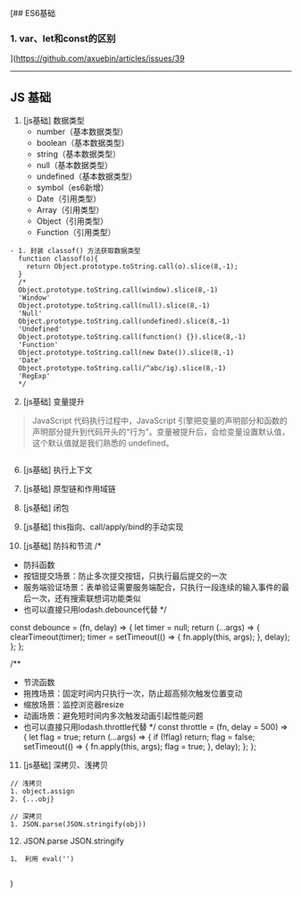 [## ES6基础
### 1. var、let和const的区别

](https://github.com/axuebin/articles/issues/39

-----
## JS 基础
1. [js基础] 数据类型
    - number（基本数据类型）
    - boolean（基本数据类型）
    - string（基本数据类型）
    - null（基本数据类型）
    - undefined（基本数据类型）
    - symbol（es6新增）
    - Date（引用类型）
    - Array（引用类型）
    - Object（引用类型）
    - Function（引用类型）
  ```
  - 1. 封装 classof() 方法获取数据类型
    function classof(o){
      return Object.prototype.toString.call(o).slice(8,-1);       
    }
    /*
    Object.prototype.toString.call(window).slice(8,-1)
    'Window'
    Object.prototype.toString.call(null).slice(8,-1)
    'Null'
    Object.prototype.toString.call(undefined).slice(8,-1)
    'Undefined'
    Object.prototype.toString.call(function() {}).slice(8,-1)
    'Function'
    Object.prototype.toString.call(new Date()).slice(8,-1)
    'Date'
    Object.prototype.toString.call(/^abc/ig).slice(8,-1)
    'RegExp'
    */
  ```
  
2. [js基础] 变量提升
> JavaScript 代码执行过程中，JavaScript 引擎把变量的声明部分和函数的声明部分提升到代码开头的“行为”。变量被提升后，会给变量设置默认值，这个默认值就是我们熟悉的 undefined。

```

```
6. [js基础] 执行上下文
   
7. [js基础] 原型链和作用域链
   
8. [js基础] 闭包
   
9. [js基础] this指向、call/apply/bind的手动实现

10. [js基础] 防抖和节流
  /*
  * 防抖函数
  * 按钮提交场景：防止多次提交按钮，只执行最后提交的一次
  * 服务端验证场景：表单验证需要服务端配合，只执行一段连续的输入事件的最后一次，还有搜索联想词功能类似
  * 也可以直接只用lodash.debounce代替
  */ 

  const debounce = (fn, delay) => {
    let timer = null;
    return (...args) => {
      clearTimeout(timer);
      timer = setTimeout(() => {
        fn.apply(this, args);
      }, delay);
    };
  };

  /**
  * 节流函数
  * 拖拽场景：固定时间内只执行一次，防止超高频次触发位置变动
  * 缩放场景：监控浏览器resize
  * 动画场景：避免短时间内多次触发动画引起性能问题
  * 也可以直接只用lodash.throttle代替
  */ 
  const throttle = (fn, delay = 500) => {
    let flag = true;
    return (...args) => {
      if (!flag) return;
      flag = false;
      setTimeout(() => {
        fn.apply(this, args);
        flag = true;
      }, delay);
    };
  };

    
11. [js基础] 深拷贝、浅拷贝
```
// 浅拷贝
1. object.assign
2. {...obj}

// 深拷贝
1. JSON.parse(JSON.stringify(obj))

```

12. JSON.parse JSON.stringify
```
1、 利用 eval('')


```


)
